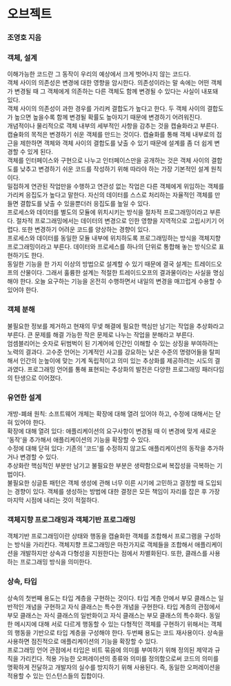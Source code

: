 # 오브젝트  
### 조영호 지음  


### 객체, 설계    
이해가능한 코드란 그 동작이 우리의 예상에서 크게 벗어나지 않는 코드다.  
객체 사이의 의존성은 변경에 대한 영향을 암시한다. 의존성이라는 말 속에는 어떤 객체가 변경될 때 그 객체에게 의존하는 다른 객체도 함께 변경될 수 있다는 사실이 내포돼 있다.  
객체 사이의 의존성이 과한 경우를 가리켜 결합도가 높다고 한다. 두 객체 사이의 결합도가 높으면 높을수록 함께 변경될 확률도 높아지기 때문에 변경하기 어려워진다.  
개념적이나 물리적으로 객체 내부의 세부적인 사항을 감추는 것을 캡슐화라고 부른다. 캡슐화의 목적은 변경하기 쉬운 객체를 만드는 것이다. 캡슐화를 통해 객체 내부로의 접근을 제한하면 객체와 객체 사이의 결합도를 낮출 수 있기 때문에 설계를 좀 더 쉽게 변경할 수 있게 된다.  
객체를 인터페이스와 구현으로 나누고 인터페이스만을 공개하는 것은 객체 사이의 결합도를 낮추고 변경하기 쉬운 코드를 작성하기 위해 따라야 하는 가장 기본적인 설계 원칙이다.  
밀접하게 연관된 작업만을 수행하고 연관성 없는 작업은 다른 객체에게 위임하는 객체를 가리켜 응집도가 높다고 말한다. 자신의 데이터를 스스로 처리하는 자율적인 객체를 만들면 결합도를 낮출 수 있을뿐더러 응집도를 높일 수 있다.  
프로세스와 데이터를 별도의 모듈에 위치시키는 방식을 절차적 프로그래밍이라고 부른다. 절차적 프로그래밍에서는 데이터의 변경으로 인한 영향을 지역적으로 고립시키기 어렵다. 또한 변경하기 어려운 코드를 양상하는 경향이 있다.  
프로세스와 데이터를 동일한 모듈 내부에 위치하도록 프로그래밍하는 방식을 객체지향 프로그래밍이라고 부른다. 데이터와 프로세스를 하나의 단위로 통합해 놓는 방식으로 표현하기도 한다.  
동일한 기능을 한 가지 이상의 방법으로 설계할 수 있기 때문에 결국 설계는 트레이드오프의 산물이다. 그래서 훌륭한 설계는 적절한 트레이드오프의 결과물이라는 사실을 명심해야 한다. 오늘 요구하는 기능을 온전히 수행하면서 내일의 변경을 매끄럽게 수용할 수 있어야 한다.  


### 객체 분해  
불필요한 정보를 제거하고 현재의 무넺 해결에 필요한 핵심만 남기는 작업을 추상화라고 부른다. 큰 문제를 해결 가능한 작은 문제로 나누는 작업을 분해라고 부른다.  
엄셈블리어는 숫자로 뒤범벅이 된 기계어에 인간인 이해할 수 있는 상징을 부여하려는 노력의 결과다. 고수준 언어는 기계적인 사고를 강요하는 낮은 수준의 명령어들을 탈피해서 인간의 눈높이에 맞는 기계 독립적이고 의미 있는 추상화를 제공하려는 시도의 결과였다. 프로그래밍 언어를 통해 표현되는 추상화의 발전은 다양한 프로그래밍 패러다임의 탄생으로 이어졌다.  


### 유연한 설계  
개방-폐쇄 원칙: 소프트웨어 개체는 확장에 대해 열려 있어야 하고, 수정에 대해서는 닫혀 있어야 한다.  
확장에 대해 열려 있다: 애플리케이션의 요구사항이 변경될 때 이 변경에 맞게 새로운 '동작'을 추가해서 애플리케이션의 기능을 확장할 수 있다.  
수정에 대해 닫혀 있다: 기존의 '코드'를 수정하지 않고도 애플리케이션의 동작을 추가하거나 변경할 수 있다.  
추상화란 핵심적인 부분만 남기고 불필요한 부분은 생략함으로써 복잡성을 극복하는 기법이다.  
불필요한 싱글톤 패턴은 객체 생성에 관해 너무 이른 시기에 고민하고 결정할 때 도입되는 경향이 있다. 객체를 생성하는 방법에 대한 결정은 모든 책임이 자리를 잡은 후 가장 마지막 시점에 내리는 것이 적절하다.  


### 객체지향 프로그래밍과 객체기반 프로그래밍  
객체기반 프로그래밍이란 상태와 행동을 캡슐화한 객체를 조합해서 프로그램을 구성하는 방식을 가리킨다. 객체지향 프로그래밍은 마찬가지로 객체들을 조합해서 애플리케이션을 개발하지만 상속과 다형성을 지원한다는 점에서 차별화된다. 또한, 클래스를 사용하는 프로그래밍 방식을 의미한다.  


### 상속, 타입  
상속의 첫번째 용도는 타입 계층을 구현하는 것이다. 타입 계층 안에서 부모 클래스는 일반적인 개념을 구현하고 자식 클래스는 특수한 개념을 구현한다. 타입 계층의 관점에서 부모 클래스는 자식 클래스의 일반화이고 자식 클래스는 부모 클래스의 특수화다. 동일한 메시지에 대해 서로 다르게 행동할 수 있는 다형적인 객체를 구현하기 위해서는 객체의 행동을 기반으로 타입 계층을 구성해야 한다. 두번째 용도는 코드 재사용이다. 상속을 사용하면 점진적으로 애플리케이션의 기능을 확장할 수 있다.  
프로그래밍 언어 관점에서 타입은 비트 묶음에 의미를 부여하기 위해 정의된 제약과 규칙을 가리킨다. 적용 가능한 오퍼레이션의 종류와 의미를 정의함으로써 코드의 의미를 명확하게 전달하고 개발자의 실수를 방지하기 위해 사용된다. 즉, 동일한 오퍼레이션을 적용할 수 있는 인스턴스들의 집합이다.  